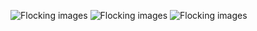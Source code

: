 ![Flocking images](https://github.com/Crashnorun/Coding_Sketchbook/blob/master/P5/Flocking/Animations/Flocking_04/Flocking_04.gif)
![Flocking images](https://github.com/Crashnorun/Coding_Sketchbook/blob/master/P5/Flocking/Animations/Flocking_03/Flocking_03.gif)
![Flocking images](https://github.com/Crashnorun/Coding_Sketchbook/blob/master/P5/Flocking/Animations/Flocking_01/Flocking_01.gif)
      
